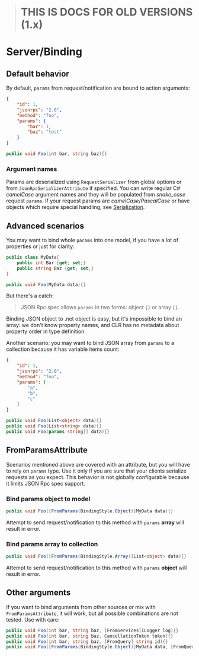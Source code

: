 > # **THIS IS DOCS FOR OLD VERSIONS (1.x)**

# Server/Binding

## Default behavior

By default, `params` from request/notification are bound to action arguments:

```json
{
    "id": 1,
    "jsonrpc": "2.0",
    "method": "foo",
    "params": {
        "bar": 1,
        "baz": "test"
    }
}
```

```cs
public void Foo(int bar, string baz){}
```

### Argument names

Params are deserialized using `RequestSerializer` from global options or from `JsonRpcSerializerAttribute` if specified.
You can write regular C# *camelCase* argument names and they will be populated from *snake_case* request `params`.
If your request params are *camelCase*/*PascalCase* or have objects which require special handling, see [Serialization](serialization).


## Advanced scenarios

You may want to bind whole `params` into one model, if you have a lot of properties or just for clarity:

```cs
public class MyData{
    public int Bar {get; set;}
    public string Baz {get; set;}
}

public void Foo(MyData data){}
```

But there's a catch:

> JSON Rpc spec allows `params` in two forms: object `{}` or array `[]`.

Binding JSON object to .net object is easy, but it's impossible to bind an array: we don't know property names,
and CLR has no metadata about property order in type definition.

Another scenario: you may want to bind JSON array from `params` to a collection because it has variable items count:

```json
{
    "id": 1,
    "jsonrpc": "2.0",
    "method": "foo",
    "params": [
        "a",
        "b",
        "c"
    ]
}
```

```cs
public void Foo(List<object> data){}
public void Foo(List<string> data){}
public void Foo(params string[] data){}
```

## FromParamsAttribute

Scenarios mentioned above are covered with an attribute, but you will have to rely on `params` type.
Use it only if you are sure that your clients serialize requests as you expect.
This behavior is not globally configurable because it limits JSON Rpc spec support.

### Bind params object to model

```cs
public void Foo([FromParams(BindingStyle.Object)]MyData data){}
```

Attempt to send request/notification to this method with `params` **array** will result in error.

### Bind params array to collection

```cs
public void Foo([FromParams(BindingStyle.Array)]List<object> data){}
```

Attempt to send request/notification to this method with `params` **object** will result in error.

## Other arguments

If you want to bind arguments from other sources or mix with `FromParamsAttribute`, it will work, but all possible combinations are not tested. Use with care:

```cs
public void Foo(int bar, string baz, [FromServices]ILogger log){}
public void Foo(int bar, string baz, CancellationToken token){}
public void Foo(int bar, string baz, [FromQuery] string id){}
public void Foo([FromParams(BindingStyle.Object)]MyData data, [FromQuery] string id){}
```
